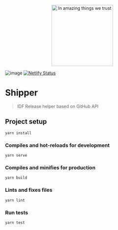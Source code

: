 <p align="center"><img src="https://www.eshipper.com/hubfs/eShipper_CourierServices_default.gif" alt="In amazing things we trust" width="200"></p>

![image](https://travis-ci.org/InteractionDesignFoundation/shipper.svg?branch=master) [![Netlify Status](https://api.netlify.com/api/v1/badges/eb279e61-62b8-4ee1-a834-76e7e8a0bf71/deploy-status)](https://app.netlify.com/sites/shipper/deploys)
# Shipper

> IDF Release helper based on GitHub API

## Project setup
```
yarn install
```

### Compiles and hot-reloads for development
```
yarn serve
```

### Compiles and minifies for production
```
yarn build
```

### Lints and fixes files
```
yarn lint
```

### Run tests
```
yarn test
```
